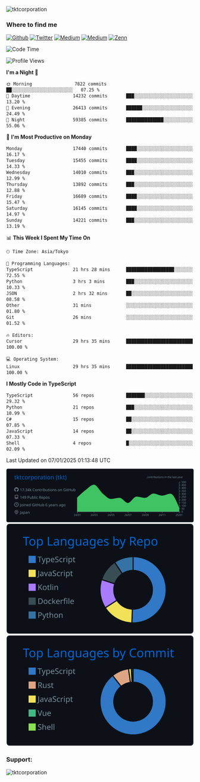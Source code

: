 <p align="left"> <img src="https://komarev.com/ghpvc/?username=tktcorporation&label=Profile%20views&color=0e75b6&style=flat" alt="tktcorporation" /> </p>

<h3>Where to find me</h3>
<p>
<a href="https://github.com/tktcorporation" target="_blank"><img alt="Github" src="https://img.shields.io/badge/GitHub-%2312100E.svg?&style=for-the-badge&logo=Github&logoColor=white" /></a>
<a href="https://twitter.com/tktcorporation" target="_blank"><img alt="Twitter" src="https://img.shields.io/badge/twitter-%231DA1F2.svg?&style=for-the-badge&logo=twitter&logoColor=white" /></a>
<a href="https://www.linkedin.com/in/tktcorporation" target="_blank"><img alt="Medium" src="https://img.shields.io/badge/linkdin-0a66c2.svg?&style=for-the-badge&logo=linkedin&logoColor=white" /></a>
<a href="https://qiita.com/tktcorporation" target="_blank"><img alt="Medium" src="https://img.shields.io/badge/qiita-55C500.svg?&style=for-the-badge&logo=qiita&logoColor=white" /></a>
<a href="https://zenn.dev/tktcorporation" target="_blank"><img alt="Zenn" src="https://img.shields.io/badge/Zenn-3EA8FF.svg?&style=for-the-badge&logo=Zenn&logoColor=white" /></a>
</p>
  
<!--START_SECTION:waka-->
![Code Time](http://img.shields.io/badge/Code%20Time-2%2C009%20hrs%2026%20mins-blue)

![Profile Views](http://img.shields.io/badge/Profile%20Views-0-blue)

**I'm a Night 🦉** 

```text
🌞 Morning                7822 commits        ██░░░░░░░░░░░░░░░░░░░░░░░   07.25 % 
🌆 Daytime                14232 commits       ███░░░░░░░░░░░░░░░░░░░░░░   13.20 % 
🌃 Evening                26413 commits       ██████░░░░░░░░░░░░░░░░░░░   24.49 % 
🌙 Night                  59385 commits       ██████████████░░░░░░░░░░░   55.06 % 
```
📅 **I'm Most Productive on Monday** 

```text
Monday                   17440 commits       ████░░░░░░░░░░░░░░░░░░░░░   16.17 % 
Tuesday                  15455 commits       ████░░░░░░░░░░░░░░░░░░░░░   14.33 % 
Wednesday                14010 commits       ███░░░░░░░░░░░░░░░░░░░░░░   12.99 % 
Thursday                 13892 commits       ███░░░░░░░░░░░░░░░░░░░░░░   12.88 % 
Friday                   16689 commits       ████░░░░░░░░░░░░░░░░░░░░░   15.47 % 
Saturday                 16145 commits       ████░░░░░░░░░░░░░░░░░░░░░   14.97 % 
Sunday                   14221 commits       ███░░░░░░░░░░░░░░░░░░░░░░   13.19 % 
```


📊 **This Week I Spent My Time On** 

```text
🕑︎ Time Zone: Asia/Tokyo

💬 Programming Languages: 
TypeScript               21 hrs 28 mins      ██████████████████░░░░░░░   72.55 % 
Python                   3 hrs 3 mins        ███░░░░░░░░░░░░░░░░░░░░░░   10.33 % 
JSON                     2 hrs 32 mins       ██░░░░░░░░░░░░░░░░░░░░░░░   08.58 % 
Other                    31 mins             ░░░░░░░░░░░░░░░░░░░░░░░░░   01.80 % 
Git                      26 mins             ░░░░░░░░░░░░░░░░░░░░░░░░░   01.52 % 

🔥 Editors: 
Cursor                   29 hrs 35 mins      █████████████████████████   100.00 % 

💻 Operating System: 
Linux                    29 hrs 35 mins      █████████████████████████   100.00 % 
```

**I Mostly Code in TypeScript** 

```text
TypeScript               56 repos            ███████░░░░░░░░░░░░░░░░░░   29.32 % 
Python                   21 repos            ███░░░░░░░░░░░░░░░░░░░░░░   10.99 % 
C#                       15 repos            ██░░░░░░░░░░░░░░░░░░░░░░░   07.85 % 
JavaScript               14 repos            ██░░░░░░░░░░░░░░░░░░░░░░░   07.33 % 
Shell                    4 repos             █░░░░░░░░░░░░░░░░░░░░░░░░   02.09 % 
```




 Last Updated on 07/01/2025 01:13:48 UTC
<!--END_SECTION:waka-->

[![](https://raw.githubusercontent.com/tktcorporation/tktcorporation/master/profile-summary-card-output/github_dark/0-profile-details.svg)](https://github.com/vn7n24fzkq/github-profile-summary-cards)
[![](https://raw.githubusercontent.com/tktcorporation/tktcorporation/master/profile-summary-card-output/github_dark/1-repos-per-language.svg)](https://github.com/vn7n24fzkq/github-profile-summary-cards) [![](https://raw.githubusercontent.com/tktcorporation/tktcorporation/master/profile-summary-card-output/github_dark/2-most-commit-language.svg)](https://github.com/vn7n24fzkq/github-profile-summary-cards)

<h3 align="left">Support:</h3>
<p><a href="https://www.buymeacoffee.com/tktcorporation"> <img align="left" src="https://cdn.buymeacoffee.com/buttons/v2/default-yellow.png" height="50" width="210" alt="tktcorporation" /></a></p><br><br>
